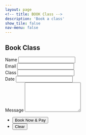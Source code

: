 ```yaml
---
layout: page
<!-- title: BOOK Class -->
description: 'Book a class'
show_tile: false
nav-menu: false
---
```


<!-- Contact -->
<section>
	<h2>Book Class</h2>
	<form action="https://formspree.io/{{ site.email }}" method="POST">
		<div class="field half first">
			<label for="name">Name</label>
			<input type="text" name="name" />
		</div>
		<div class="field half">
			<label for="email">Email</label>
			<input type="text" name="_replyto" id="email" />
		</div>
		<div class="field half first">
			<label for="name">Class</label>
			<input type="text" name="name" id="class_name" />
		</div>
		<div class="field half">
			<label for="email">Date</label>
			<input type="text" name="_replyto" id="date" />
		</div>
<!-- 		<div class="field">
			<div class="select-wrapper">
				<select name="demo-category" id="demo-category">
					<option value="" ></option>
					<option value="1">Beginners Flow</option>
					<option value="1">Wake Up Flow</option>
					<option value="1">Strong Flow</option>
					<option value="1">Private Tutition</option>
				</select>
			</div>
		</div> -->
		<div class="field">
			<label for="message">Message</label>
			<textarea name="message" id="message" rows="6"></textarea>
		</div>
		<ul class="actions">
			<li><input type="submit" value="Book Now & Pay" class="special" /></li>
			<li><input type="reset" value="Clear" /></li>
		</ul>
	</form>
</section>

<!-- URL Parameters -->
<script type="text/javascript">
	var hashParams = window.location.hash.substr(1).split('&'); // substr(1) to remove the `#`
for(var i = 0; i < hashParams.length; i++){
    var p = hashParams[i].split('=');
    document.getElementById(p[0]).value = decodeURIComponent(p[1]);;
}

</script>
